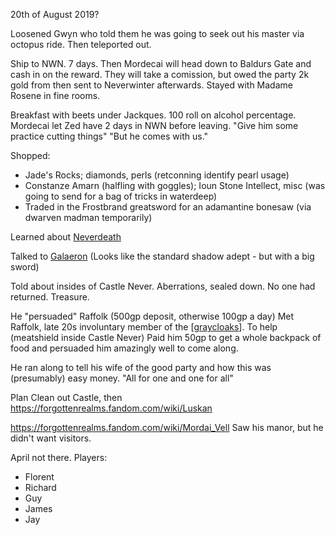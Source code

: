 20th of August 2019?

Loosened Gwyn who told them he was going to seek out his master via octopus ride.
Then teleported out.

Ship to NWN. 7 days.
Then Mordecai will head down to Baldurs Gate and cash in on the reward. They will take a comission, but owed the party 2k gold from then sent to Neverwinter afterwards.
Stayed with Madame Rosene in fine rooms.

Breakfast with beets under Jackques. 100 roll on alcohol percentage.
Mordecai let Zed have 2 days in NWN before leaving. "Give him some practice cutting things"
"But he comes with us."

Shopped:
- Jade's Rocks; diamonds, perls (retconning identify pearl usage)
- Constanze Amarn (halfling with goggles); Ioun Stone Intellect, misc (was going to send for a bag of tricks in waterdeep)
- Traded in the Frostbrand greatsword for an adamantine bonesaw (via dwarven madman temporarily)

Learned about [Neverdeath](https://forgottenrealms.fandom.com/wiki/Neverdeath)

Talked to  [Galaeron](https://forgottenrealms.fandom.com/wiki/Galaeron_Nihmedu)
(Looks like the standard shadow adept - but with a big sword)

Told about insides of Castle Never. Aberrations, sealed down. No one had returned. Treasure.

He "persuaded" Raffolk (500gp deposit, otherwise 100gp a day)
Met Raffolk, late 20s involuntary member of the [[graycloaks]]. To help (meatshield inside Castle Never)
Paid him 50gp to get a whole backpack of food and persuaded him amazingly well to come along.

He ran along to tell his wife of the good party and how this was (presumably) easy money.
"All for one and one for all"

Plan
Clean out Castle, then
https://forgottenrealms.fandom.com/wiki/Luskan

https://forgottenrealms.fandom.com/wiki/Mordai_Vell
Saw his manor, but he didn't want visitors.

April not there.
Players:
- Florent
- Richard
- Guy
- James
- Jay

[//begin]: # "Autogenerated link references for markdown compatibility"
[graycloaks]: ../factions/graycloaks "Graycloaks"
[//end]: # "Autogenerated link references"